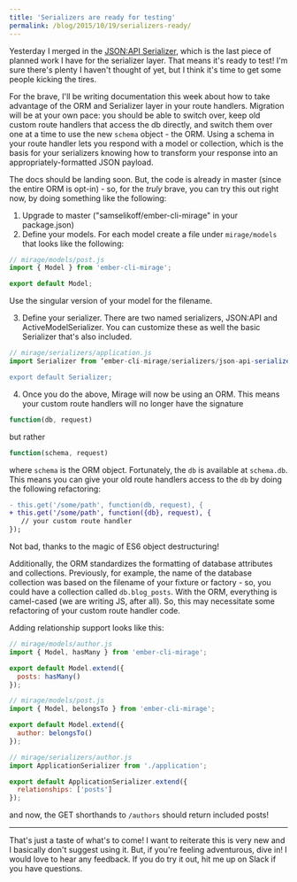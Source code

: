 ```yaml
---
title: 'Serializers are ready for testing'
permalink: /blog/2015/10/19/serializers-ready/
---
```


Yesterday I merged in the [JSON:API Serializer](https://github.com/samselikoff/ember-cli-mirage/commit/9927a7f7a2232ddf8df15e01991e538eefadee9c), which is the last piece of planned work I have for the serializer layer. That means it's ready to test! I'm sure there's plenty I haven't thought of yet, but I think it's time to get some people kicking the tires.

For the brave, I'll be writing documentation this week about how to take advantage of the ORM and Serializer layer in your route handlers. Migration will be at your own pace: you should be able to switch over, keep old custom route handlers that access the db directly, and switch them over one at a time to use the new <code>schema</code> object - the ORM. Using a schema in your route handler lets you respond with a model or collection, which is the basis for your serializers knowing how to transform your response into an appropriately-formatted JSON payload.

The docs should be landing soon. But, the code is already in master (since the entire ORM is opt-in) - so, for the *truly* brave, you can try this out right now, by doing something like the following:

1. Upgrade to master ("samselikoff/ember-cli-mirage" in your package.json) 
2. Define your models. For each model create a file under `mirage/models` that looks like the following:

```js
// mirage/models/post.js
import { Model } from 'ember-cli-mirage';

export default Model;
```

Use the singular version of your model for the filename.

3. Define your serializer. There are two named serializers, JSON:API and ActiveModelSerializer. You can customize these as well the basic Serializer that's also included.

```js
// mirage/serializers/application.js
import Serializer from ‘ember-cli-mirage/serializers/json-api-serializer`;

export default Serializer;
```

4. Once you do the above, Mirage will now be using an ORM. This means your custom route handlers will no longer have the signature

```js
function(db, request)
```

but rather

```js
function(schema, request)
```

where <code>schema</code> is the ORM object. Fortunately, the <code>db</code> is available at <code>schema.db</code>. This means you can give your old route handlers access to the <code>db</code> by doing the following refactoring:

```diff
- this.get('/some/path', function(db, request), {
+ this.get('/some/path', function({db}, request), {
   // your custom route handler
});
```

Not bad, thanks to the magic of ES6 object destructuring!

Additionally, the ORM standardizes the formatting of database attributes and collections. Previously, for example, the name of the database collection was based on the filename of your fixture or factory - so, you could have a collection called <code>db.blog_posts</code>. With the ORM, everything is camel-cased (we are writing JS, after all). So, this may necessitate some refactoring of your custom route handler code.

Adding relationship support looks like this:

```js
// mirage/models/author.js
import { Model, hasMany } from 'ember-cli-mirage';

export default Model.extend({
  posts: hasMany()
});

// mirage/models/post.js
import { Model, belongsTo } from 'ember-cli-mirage';

export default Model.extend({
  author: belongsTo()
});

// mirage/serializers/author.js
import ApplicationSerializer from './application';

export default ApplicationSerializer.extend({
  relationships: ['posts']
});
```

and now, the GET shorthands to <code>/authors</code> should return included posts!

---

That's just a taste of what's to come! I want to reiterate this is very new and I basically don't suggest using it. But, if you're feeling adventurous, dive in! I would love to hear any feedback. If you do try it out, hit me up on Slack if you have questions.

